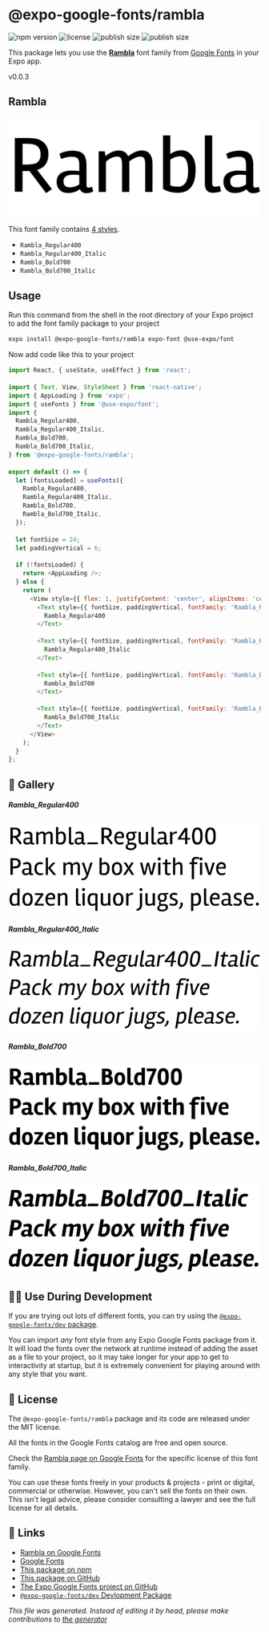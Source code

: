 # @expo-google-fonts/rambla

![npm version](https://flat.badgen.net/npm/v/@expo-google-fonts/rambla)
![license](https://flat.badgen.net/github/license/expo/google-fonts)
![publish size](https://flat.badgen.net/packagephobia/install/@expo-google-fonts/rambla)
![publish size](https://flat.badgen.net/packagephobia/publish/@expo-google-fonts/rambla)

This package lets you use the [**Rambla**](https://fonts.google.com/specimen/Rambla) font family from [Google Fonts](https://fonts.google.com/) in your Expo app.

v0.0.3

## Rambla

![Rambla](./font-family.png)

This font family contains [4 styles](#gallery).

- `Rambla_Regular400`
- `Rambla_Regular400_Italic`
- `Rambla_Bold700`
- `Rambla_Bold700_Italic`

## Usage

Run this command from the shell in the root directory of your Expo project to add the font family package to your project
```sh
expo install @expo-google-fonts/rambla expo-font @use-expo/font
```

Now add code like this to your project
```js
import React, { useState, useEffect } from 'react';

import { Text, View, StyleSheet } from 'react-native';
import { AppLoading } from 'expo';
import { useFonts } from '@use-expo/font';
import {
  Rambla_Regular400,
  Rambla_Regular400_Italic,
  Rambla_Bold700,
  Rambla_Bold700_Italic,
} from '@expo-google-fonts/rambla';

export default () => {
  let [fontsLoaded] = useFonts({
    Rambla_Regular400,
    Rambla_Regular400_Italic,
    Rambla_Bold700,
    Rambla_Bold700_Italic,
  });

  let fontSize = 24;
  let paddingVertical = 6;

  if (!fontsLoaded) {
    return <AppLoading />;
  } else {
    return (
      <View style={{ flex: 1, justifyContent: 'center', alignItems: 'center' }}>
        <Text style={{ fontSize, paddingVertical, fontFamily: 'Rambla_Regular400' }}>
          Rambla_Regular400
        </Text>

        <Text style={{ fontSize, paddingVertical, fontFamily: 'Rambla_Regular400_Italic' }}>
          Rambla_Regular400_Italic
        </Text>

        <Text style={{ fontSize, paddingVertical, fontFamily: 'Rambla_Bold700' }}>
          Rambla_Bold700
        </Text>

        <Text style={{ fontSize, paddingVertical, fontFamily: 'Rambla_Bold700_Italic' }}>
          Rambla_Bold700_Italic
        </Text>
      </View>
    );
  }
};

```

## 🔡 Gallery

##### Rambla_Regular400
![Rambla_Regular400](./8cc56fcd2e3777d5c3699b8db651965ee39a057e20813adb1a07b181a8511e65.ttf.png)

##### Rambla_Regular400_Italic
![Rambla_Regular400_Italic](./6486467dd0269443e3b474df8d13f8a02e42791674f0fcf5964b9ee8419cdbae.ttf.png)

##### Rambla_Bold700
![Rambla_Bold700](./3c855f5e3c26200aeb6e55a7d0bbf80b16fceb67ab65b97d50a788c68d315379.ttf.png)

##### Rambla_Bold700_Italic
![Rambla_Bold700_Italic](./f20b77570105aff68e4179538c4243221228d9f13bc6eb988847fdf6800b97b4.ttf.png)


## 👩‍💻 Use During Development

If you are trying out lots of different fonts, you can try using the [`@expo-google-fonts/dev` package](https://github.com/expo/google-fonts/tree/master/font-packages/dev#readme).

You can import *any* font style from any Expo Google Fonts package from it. It will load the fonts
over the network at runtime instead of adding the asset as a file to your project, so it may take longer
for your app to get to interactivity at startup, but it is extremely convenient
for playing around with any style that you want.

## 📖 License

The `@expo-google-fonts/rambla` package and its code are released under the MIT license.

All the fonts in the Google Fonts catalog are free and open source.

Check the [Rambla page on Google Fonts](https://fonts.google.com/specimen/Rambla) for the specific license of this font family.

You can use these fonts freely in your products & projects - print or digital, commercial or otherwise. However, you can't sell the fonts on their own. This isn't legal advice, please consider consulting a lawyer and see the full license for all details.

## 🔗 Links

- [Rambla on Google Fonts](https://fonts.google.com/specimen/Rambla)
- [Google Fonts](https://fonts.google.com/)
- [This package on npm](https://www.npmjs.com/package/@expo-google-fonts/rambla)
- [This package on GitHub](https://github.com/expo/google-fonts/tree/master/font-packages/rambla)
- [The Expo Google Fonts project on GitHub](https://github.com/expo/google-fonts)
- [`@expo-google-fonts/dev` Devlopment Package](https://github.com/expo/google-fonts/tree/master/font-packages/dev)


*This file was generated. Instead of editing it by head, please make contributions to [the generator](https://github.com/expo/google-fonts/tree/master/packages/generator)*
